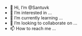 - 👋 Hi, I’m @Santuvk
- 👀 I’m interested in ...
- 🌱 I’m currently learning ...
- 💞️ I’m looking to collaborate on ...
- 📫 How to reach me ...

<!---to
Santuvk/Santuvk is a ✨ special ✨ repository because its `README.md` (this file) appears on your GitHub profile.
You can click the Preview link to take a look at your changes.
--->
